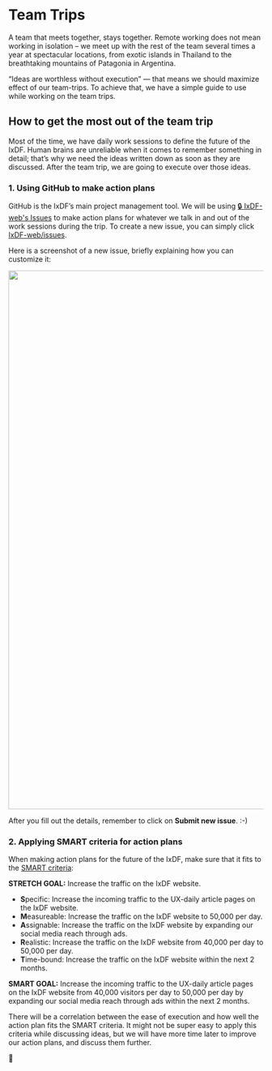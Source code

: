 # Team Trips

A team that meets together, stays together.
Remote working does not mean working in isolation – we meet up with the rest of the team several times a year at spectacular locations,
from exotic islands in Thailand to the breathtaking mountains of Patagonia in Argentina.

“Ideas are worthless without execution” — that means we should maximize effect of our team-trips.
To achieve that, we have a simple guide to use while working on the team trips.

## How to get the most out of the team trip

Most of the time, we have daily work sessions to define the future of the IxDF.
Human brains are unreliable when it comes to remember something in detail; that’s why we need the ideas written down as soon as they are discussed.
After the team trip, we are going to execute over those ideas.

### 1. Using GitHub to make action plans

GitHub is the IxDF’s main project management tool. We will be using [🔒 IxDF-web's Issues](https://github.com/InteractionDesignFoundation/IxDF-web/issues) to make action plans for whatever we talk in and out of the work sessions during the trip.
To create a new issue, you can simply click [IxDF-web/issues](https://github.com/InteractionDesignFoundation/IxDF-web/issues).

Here is a screenshot of a new issue, briefly explaining how you can customize it:

<img width="1064" src="https://cloud.githubusercontent.com/assets/832544/26652631/3050cf54-4659-11e7-8937-c26e17160c42.png">

After you fill out the details, remember to click on **Submit new issue**. :-)


### 2. Applying SMART criteria for action plans

When making action plans for the future of the IxDF, make sure that it fits to the [SMART criteria](https://en.wikipedia.org/wiki/SMART_criteria):

**STRETCH GOAL:** Increase the traffic on the IxDF website.

-   **S**pecific: Increase the incoming traffic to the UX-daily article pages on the IxDF website.
-   **M**easureable: Increase the traffic on the IxDF website to 50,000 per day.
-   **A**ssignable: Increase the traffic on the IxDF website by expanding our social media reach through ads.
-   **R**ealistic: Increase the traffic on the IxDF website from 40,000 per day to 50,000 per day.
-   **T**ime-bound: Increase the traffic on the IxDF website within the next 2 months.

**SMART GOAL:** Increase the incoming traffic to the UX-daily article pages on the IxDF website from 40,000 visitors per day to 50,000 per day by expanding our social media reach through ads within the next 2 months.

There will be a correlation between the ease of execution and how well the action plan fits the SMART criteria. It might not be super easy to apply this criteria while discussing ideas, but we will have more time later to improve our action plans, and discuss them further.

🦄

